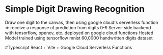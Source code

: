 # Simple Digit Drawing Recognition
Draw one digit to the canvas, then using google cloud's serverless function => receive a response of prediction from digits 0-9
Server-side backend with tensorflow, opencv, etc. deployed on google cloud functions
Hosted Model trained using tensorflow mnist 60,0000 handwritten digits dataset

#Typescript React + Vite + Google Cloud Serverless Functions
